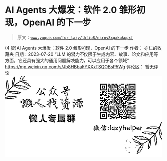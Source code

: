 # AI Agents 大爆发：软件 2.0 雏形初现，OpenAI 的下一步

> 原文：[`www.yuque.com/for_lazy/thfiu8/nsrnv8xgxkukppxf`](https://www.yuque.com/for_lazy/thfiu8/nsrnv8xgxkukppxf)

<ne-h2 id="c109ad73" data-lake-id="c109ad73"><ne-heading-ext><ne-heading-anchor></ne-heading-anchor><ne-heading-fold></ne-heading-fold></ne-heading-ext><ne-heading-content><ne-text id="u8674ea77">(4 赞)AI Agents 大爆发：软件 2.0 雏形初现，OpenAI 的下一步</ne-text></ne-heading-content></ne-h2> <ne-p id="udf51c966" data-lake-id="udf51c966"><ne-text id="uc74bfbc0">作者： 亦仁的收藏夹</ne-text></ne-p> <ne-p id="ud8e8b5df" data-lake-id="ud8e8b5df"><ne-text id="ub1d58925">日期：2023-07-20</ne-text></ne-p> <ne-p id="ufd053623" data-lake-id="ufd053623"><ne-text id="u771de460">“LLM 的潜力不仅限于生成内容、故事、论文和应用等方面，它还具有强大的通用问题解决能力，可以应用于各个领域”</ne-text></ne-p> <ne-p id="u24f4f36f" data-lake-id="u24f4f36f">[<ne-text id="u7b0dcafe">https://mp.weixin.qq.com/s/Jb8HBbaKYXXxTSQOBsP5Wg</ne-text>](https://mp.weixin.qq.com/s/Jb8HBbaKYXXxTSQOBsP5Wg)</ne-p> <ne-hole id="u20d2eeca" data-lake-id="u20d2eeca"><ne-card data-card-name="hr" data-card-type="block" id="EMyft" data-event-boundary="card"><ne-p id="uad3fabd0" data-lake-id="uad3fabd0"><ne-text id="ucc1f9a9f">评论区：</ne-text></ne-p> <ne-p id="u0cee3058" data-lake-id="u0cee3058"><ne-text id="u3e0f33ed">暂无评论</ne-text></ne-p> <ne-p id="ucf039b20" data-lake-id="ucf039b20"><ne-card data-card-name="image" data-card-type="inline" id="Tw2P9" data-event-boundary="card">![](img/894d30a529e7c37bcd3392323c99941c.png)  <ne-hole id="u660cd64e" data-lake-id="u660cd64e"><ne-card data-card-name="hr" data-card-type="block" id="DFPJK" data-event-boundary="card"></ne-card></ne-hole></ne-card></ne-p></ne-card></ne-hole>